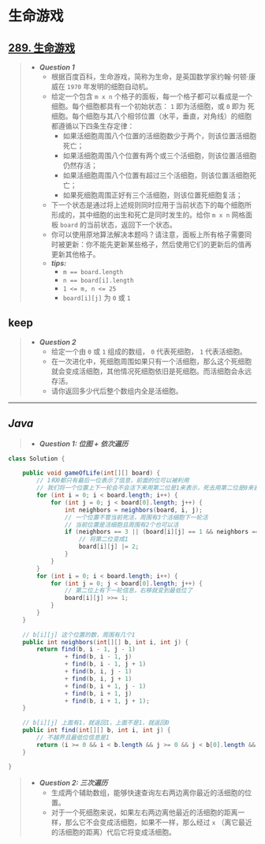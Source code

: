 # 生命游戏

## [289. 生命游戏](https://leetcode.cn/problems/game-of-life/)

> - ***Question 1***
>   - 根据百度百科，生命游戏，简称为生命，是英国数学家约翰·何顿·康威在 `1970` 年发明的细胞自动机。
>   - 给定一个包含 `m x n` 个格子的面板，每一个格子都可以看成是一个细胞。每个细胞都具有一个初始状态： `1` 即为活细胞，或 `0` 即为 死细胞。每个细胞与其八个相邻位置（水平，垂直，对角线）的细胞都遵循以下四条生存定律：
>     - 如果活细胞周围八个位置的活细胞数少于两个，则该位置活细胞死亡；
>     - 如果活细胞周围八个位置有两个或三个活细胞，则该位置活细胞仍然存活；
>     - 如果活细胞周围八个位置有超过三个活细胞，则该位置活细胞死亡；
>     - 如果死细胞周围正好有三个活细胞，则该位置死细胞复活；
>   - 下一个状态是通过将上述规则同时应用于当前状态下的每个细胞所形成的，其中细胞的出生和死亡是同时发生的。给你 `m x n` 网格面板 `board` 的当前状态，返回下一个状态。
>   - 你可以使用原地算法解决本题吗？请注意，面板上所有格子需要同时被更新：你不能先更新某些格子，然后使用它们的更新后的值再更新其他格子。
>   - ***tips:***
>     - `m == board.length`
>     - `n == board[i].length`
>     - `1 <= m, n <= 25`
>     - `board[i][j]` 为 `0` 或 `1`

## keep

> - ***Question 2***
>   - 给定一个由 `0` 或 `1` 组成的数组， `0` 代表死细胞， `1` 代表活细胞。
>   - 在一次进化中，死细胞周围如果只有一个活细胞，那么这个死细胞就会变成活细胞，其他情况死细胞依旧是死细胞。而活细胞会永远存活。
>   - 请你返回多少代后整个数组内全是活细胞。

---

## *Java*

> - ***Question 1: 位图 + 依次遍历***

```java
class Solution {
    
    public void gameOfLife(int[][] board) {
        // 1和0都只有最后一位表示了信息，前面的位可以被利用
        // 我们将一个位置上下一轮会不会活下来用第二位是1来表示，死去用第二位是0来表示
        for (int i = 0; i < board.length; i++) {
            for (int j = 0; j < board[0].length; j++) {
                int neighbors = neighbors(board, i, j);
                // 一个位置不管当前死活，周围有3个活细胞下一轮活
                // 当前位置是活细胞且周围有2个也可以活
                if (neighbors == 3 || (board[i][j] == 1 && neighbors == 2)) {
                    // 将第二位变成1
                    board[i][j] |= 2;
                }
            }
        }
        for (int i = 0; i < board.length; i++) {
            for (int j = 0; j < board[0].length; j++) {
                // 第二位上有下一轮信息，右移就变到最低位了
                board[i][j] >>= 1;
            }
        }
    }
    
    // b[i][j] 这个位置的数，周围有几个1
    public int neighbors(int[][] b, int i, int j) {
        return find(b, i - 1, j - 1)
                + find(b, i - 1, j)
                + find(b, i - 1, j + 1)
                + find(b, i, j - 1)
                + find(b, i, j + 1)
                + find(b, i + 1, j - 1)
                + find(b, i + 1, j)
                + find(b, i + 1, j + 1);
    }
    
    // b[i][j] 上面有1，就返回1，上面不是1，就返回0
    public int find(int[][] b, int i, int j) {
        // 不越界且最低位信息是1
        return (i >= 0 && i < b.length && j >= 0 && j < b[0].length && (b[i][j] & 1) == 1) ? 1 : 0;
    }
    
}
```

> - ***Question 2: 三次遍历***
>   - 生成两个辅助数组，能够快速查询左右两边离你最近的活细胞的位置。
>   - 对于一个死细胞来说，如果左右两边离他最近的活细胞的距离一样，那么它不会变成活细胞，如果不一样，那么经过 `x` （离它最近的活细胞的距离）代后它将变成活细胞。
